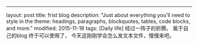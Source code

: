 ---
layout: post
title: frist blog
description: "Just about everything you'll need to style in the theme: headings, paragraphs, blockquotes, tables, code blocks, and more."
modified: 2015-11-18
tags: [Daily life]
经过一阵子的折腾， 属于自己的blog 终于可以使用了， 今天这刚刚学会怎么发文本文件，慢慢来吧。
